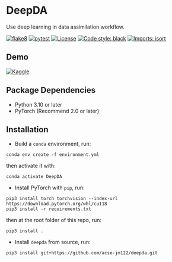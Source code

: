 # DeepDA
Use deep learning in data assimilation workflow.

[![flake8](https://github.com/acse-jm122/irp-acse-jm122/actions/workflows/flake8-format-test.yml/badge.svg)](https://github.com/acse-jm122/irp-acse-jm122/actions/workflows/flake8-format-test.yml)
[![pytest](https://github.com/acse-jm122/irp-acse-jm122/actions/workflows/pytest-conda.yml/badge.svg)](https://github.com/acse-jm122/irp-acse-jm122/actions/workflows/pytest-conda.yml)
[![License](https://img.shields.io/github/license/mashape/apistatus.svg)](https://github.com/acse-jm122/deepda/blob/main/LICENSE)
[![Code style: black](https://img.shields.io/badge/code%20style-black-000000.svg)](https://github.com/psf/black)
[![Imports: isort](https://img.shields.io/badge/%20imports-isort-%231674b1?style=flat&labelColor=ef8336)](https://pycqa.github.io/isort/)

Demo
----
[![Kaggle](https://kaggle.com/static/images/open-in-kaggle.svg)](https://kaggle.com/kernels/welcome?src=https://github.com/acse-jm122/deepda/blob/main/examples/shallow_water_example/models.ipynb)

Package Dependencies
--------------------
* Python 3.10 or later
* PyTorch (Recommend 2.0 or later)

Installation
------------
* Build a `conda` environment, run:
```
conda env create -f environment.yml
```
then activate it with:
```
conda activate DeepDA
```

* Install PyTorch with `pip`, run:
```
pip3 install torch torchvision --index-url https://download.pytorch.org/whl/cu118
pip3 install -r requirements.txt
```
then at the root folder of this repo, run:
```
pip3 install .
```

* Install `deepda` from source, run:
```
pip3 install git+https://github.com/acse-jm122/deepda.git
```
